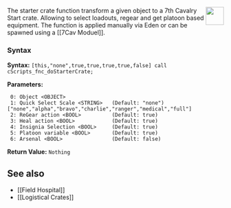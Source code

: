 <img style="float: right;" src="https://steamuserimages-a.akamaihd.net/ugc/232326961979499441/E65AF43CCB6AB5ABE769AF3198DEAAF907C86E3C/" height="42" width="42">The starter crate function transform a given object to a 7th Cavalry Start crate. Allowing to select loadouts, regear and get platoon based equipment. The function is applied manually via Eden or can be spawned using a [[7Cav Moduel]].
### Syntax
**Syntax:** `[this,"none",true,true,true,true,false] call cScripts_fnc_doStarterCrate;`

**Parameters:**
```
 0: Object <OBJECT>
 1: Quick Select Scale <STRING>   (Default: "none") ["none","alpha","bravo","charlie","ranger","medical","full"]
 2: ReGear action <BOOL>          (Default: true)
 3: Heal action <BOOL>            (Default: true)
 4: Insignia Selection <BOOL>     (Default: true)
 5: Platoon variable <BOOL>       (Default: true)
 6: Arsenal <BOOL>                (Default: false)
```
**Return Value:** ```Nothing```

## See also
* [[Field Hospital]]
* [[Logistical Crates]]